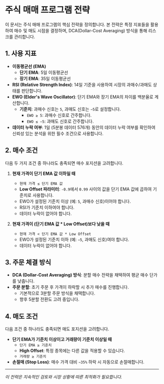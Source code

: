 # 주식 매매 프로그램 전략

이 문서는 주식 매매 프로그램의 핵심 전략을 정의합니다. 본 전략은 특정 지표들을 활용하여 매수 및 매도 시점을 결정하며, DCA(Dollar-Cost Averaging) 방식을 통해 리스크를 관리합니다.

## 1. 사용 지표

- **이동평균선 (EMA)**
  - **단기 EMA**: 5일 이동평균선
  - **장기 EMA**: 35일 이동평균선
- **RSI (Relative Strength Index)**: 14일 기준을 사용하여 시장의 과매수/과매도 상태를 판단합니다.
- **EWO (Elder's Wave Oscillator)**: 단기 EMA와 장기 EMA의 차이를 백분율로 계산합니다.
  - **기준치**: 과매수 신호는 `5`, 과매도 신호는 `−5`로 설정합니다.
    - `EWO ≥ 5`: 과매수 신호로 간주합니다.
    - `EWO ≤ −5`: 과매도 신호로 간주합니다.
- **데이터 누락 여부**: 1일 (5분봉 데이터 576개) 동안의 데이터 누락 여부를 확인하여 신뢰성 있는 분석을 위한 필수 조건으로 사용합니다.

## 2. 매수 조건

다음 두 가지 조건 중 하나라도 충족되면 매수 포지션을 고려합니다.

1.  **현재 가격이 단기 EMA 값 이하일 때**
    - `현재 가격 ≤ 단기 EMA 값`
    - **Low Offset 파라미터**: `-0.9`에서 `0.99` 사이의 값을 단기 EMA 값에 곱하여 기준치로 사용합니다.
    - EWO가 설정된 기준치 이상 (예: `5`, 과매수 신호)이어야 합니다.
    - RSI가 기준치 이하여야 합니다.
    - 데이터 누락이 없어야 합니다.

2.  **현재 가격이 (단기 EMA 값 * Low Offset)보다 낮을 때**
    - `현재 가격 < 단기 EMA 값 * Low Offset`
    - EWO가 설정된 기준치 이하 (예: `−5`, 과매도 신호)여야 합니다.
    - 데이터 누락이 없어야 합니다.

## 3. 주문 체결 방식

- **DCA (Dollar-Cost Averaging) 방식**: 분할 매수 전략을 채택하여 평균 매수 단가를 낮춥니다.
- **주문 분할**: 초기 주문 후 가격이 하락할 시 추가 매수를 진행합니다.
  - 기본적으로 3분할 주문 방식을 채택합니다.
  - 향후 5분할 전환도 고려 중입니다.

## 4. 매도 조건

다음 조건 중 하나라도 충족되면 매도 포지션을 고려합니다.

- **단기 EMA가 기준치 이상이고 거래량이 기준치 이상일 때**
  - `단기 EMA ≥ 기준치`
  - **High Offset**: 특정 종목에는 다른 값을 적용할 수 있습니다.
  - `거래량 ≥ 기준치`
- **손절매 (Stop Loss)**: 매수 가격 대비 `−35%` 하락 시 자동으로 손절매합니다.

---
*이 전략은 지속적인 검토와 시장 상황에 따른 최적화가 필요합니다.*
